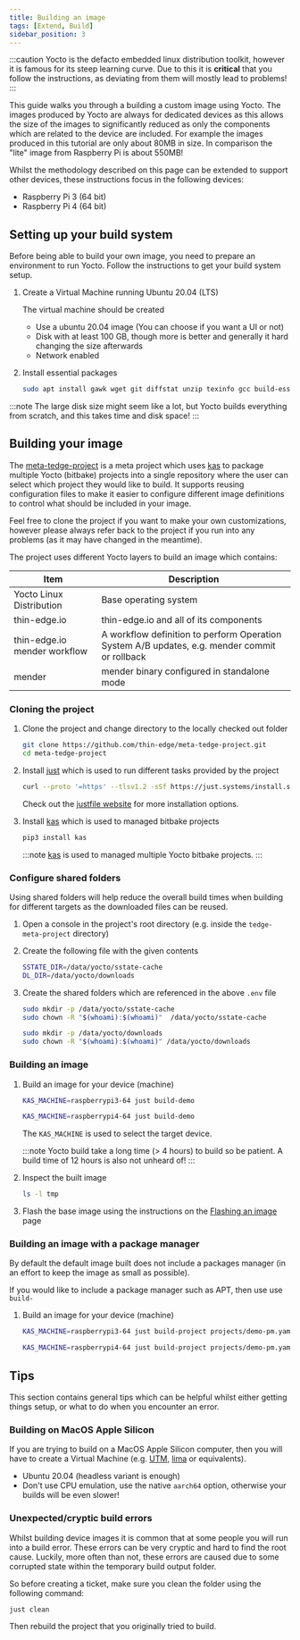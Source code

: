 ```yaml
---
title: Building an image
tags: [Extend, Build]
sidebar_position: 3
---
```


:::caution
Yocto is the defacto embedded linux distribution toolkit, however it is famous for its steep learning curve. Due to this it is **critical** that you follow the instructions, as deviating from them will mostly lead to problems!
:::

This guide walks you through a building a custom image using Yocto. The images produced by Yocto are always for dedicated devices as this allows the size of the images to significantly reduced as only the components which are related to the device are included. For example the images produced in this tutorial are only about 80MB in size. In comparison the "lite" image from Raspberry Pi is about 550MB!

Whilst the methodology described on this page can be extended to support other devices, these instructions focus in the following devices:

* Raspberry Pi 3 (64 bit)
* Raspberry Pi 4 (64 bit)

## Setting up your build system

Before being able to build your own image, you need to prepare an environment to run Yocto. Follow the instructions to get your build system setup.

1. Create a Virtual Machine running Ubuntu 20.04 (LTS)

    The virtual machine should be created 
    * Use a ubuntu 20.04 image (You can choose if you want a UI or not)
    * Disk with at least 100 GB, though more is better and generally it hard changing the size afterwards
    * Network enabled

2. Install essential packages

    ```sh tab={"label":"Ubuntu-20.04"}
    sudo apt install gawk wget git diffstat unzip texinfo gcc build-essential chrpath socat cpio python3 python3-pip python3-pexpect xz-utils debianutils iputils-ping python3-git python3-jinja2 libegl1-mesa libsdl1.2-dev pylint3 xterm python3-subunit mesa-common-dev zstd liblz4-tool
    ```

:::note
The large disk size might seem like a lot, but Yocto builds everything from scratch, and this takes time and disk space!
:::


## Building your image

The [meta-tedge-project](https://github.com/thin-edge/meta-tedge-project) is a meta project which uses [kas](https://kas.readthedocs.io/en/latest/) to package multiple Yocto (bitbake) projects into a single repository where the user can select which project they would like to build. It supports reusing configuration files to make it easier to configure different image definitions to control what should be included in your image.

Feel free to clone the project if you want to make your own customizations, however please always refer back to the project if you run into any problems (as it may have changed in the meantime).

The project uses different Yocto layers to build an image which contains:

|Item|Description|
|--|--|
|Yocto Linux Distribution|Base operating system|
|thin-edge.io|thin-edge.io and all of its components|
|thin-edge.io mender workflow|A workflow definition to perform Operation System A/B updates, e.g. mender commit or rollback|
|mender|mender binary configured in standalone mode|

### Cloning the project

1. Clone the project and change directory to the locally checked out folder

    ```sh
    git clone https://github.com/thin-edge/meta-tedge-project.git
    cd meta-tedge-project
    ```

2. Install [just](https://just.systems/man/en/chapter_5.html) which is used to run different tasks provided by the project

    ```sh
    curl --proto '=https' --tlsv1.2 -sSf https://just.systems/install.sh | sudo bash -s -- --to /usr/bin
    ```

    Check out the [justfile website](https://just.systems/man/en/chapter_5.html) for more installation options.

3. Install [kas](https://kas.readthedocs.io/en/latest/) which is used to managed bitbake projects

    ```sh
    pip3 install kas
    ```

    :::note
    [kas](https://kas.readthedocs.io/en/latest/) is used to managed multiple Yocto bitbake projects.
    :::

### Configure shared folders

Using shared folders will help reduce the overall build times when building for different targets as the downloaded files can be reused.

1. Open a console in the project's root directory (e.g. inside the `tedge-meta-project` directory)

2. Create the following file with the given contents

    ```sh title="file: .env"
    SSTATE_DIR=/data/yocto/sstate-cache
    DL_DIR=/data/yocto/downloads
    ```

3. Create the shared folders which are referenced in the above `.env` file

    ```sh
    sudo mkdir -p /data/yocto/sstate-cache
    sudo chown -R "$(whoami):$(whoami)"  /data/yocto/sstate-cache

    sudo mkdir -p /data/yocto/downloads
    sudo chown -R "$(whoami):$(whoami)" /data/yocto/downloads
    ```


### Building an image

1. Build an image for your device (machine)

    ```sh tab={"label":"RaspberryPi-3"}
    KAS_MACHINE=raspberrypi3-64 just build-demo
    ```

    ```sh tab={"label":"RaspberryPi-4"}
    KAS_MACHINE=raspberrypi4-64 just build-demo
    ```

    The `KAS_MACHINE` is used to select the target device.

    :::note
    Yocto build take a long time (&gt; 4 hours) to build so be patient. A build time of 12 hours is also not unheard of!
    :::

2. Inspect the built image

    ```sh
    ls -l tmp
    ```

3. Flash the base image using the instructions on the [Flashing an image](../../flashing-an-image) page

### Building an image with a package manager

By default the default image built does not include a packages manager (in an effort to keep the image as small as possible).

If you would like to include a package manager such as APT, then use use `build-`

1. Build an image for your device (machine)

    ```sh tab={"label":"RaspberryPi-3"}
    KAS_MACHINE=raspberrypi3-64 just build-project projects/demo-pm.yaml
    ```

    ```sh tab={"label":"RaspberryPi-4"}
    KAS_MACHINE=raspberrypi4-64 just build-project projects/demo-pm.yaml
    ```

## Tips

This section contains general tips which can be helpful whilst either getting things setup, or what to do when you encounter an error.

### Building on MacOS Apple Silicon

If you are trying to build on a MacOS Apple Silicon computer, then you will have to create a Virtual Machine (e.g. [UTM](https://mac.getutm.app/), [lima](https://github.com/lima-vm/lima) or equivalents).

* Ubuntu 20.04 (headless variant is enough)
* Don't use CPU emulation, use the native `aarch64` option, otherwise your builds will be even slower!

### Unexpected/cryptic build errors

Whilst building device images it is common that at some people you will run into a build error. These errors can be very cryptic and hard to find the root cause. Luckily, more often than not, these errors are caused due to some corrupted state within the temporary build output folder.

So before creating a ticket, make sure you clean the folder using the following command:

```sh
just clean
```

Then rebuild the project that you originally tried to build.
